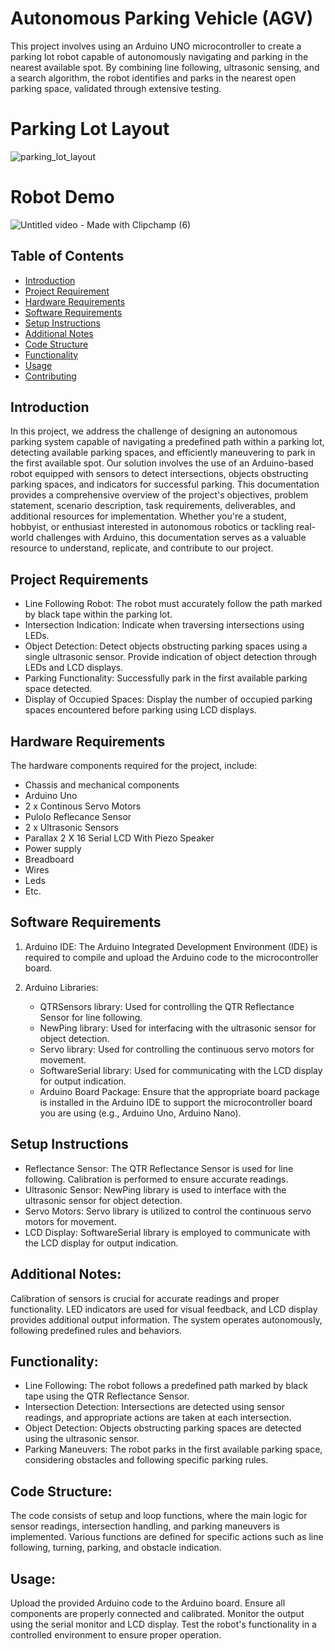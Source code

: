 # Autonomous Parking Vehicle (AGV)

This project involves using an Arduino UNO microcontroller to create a parking lot robot capable of autonomously navigating and parking in the nearest available spot. By combining line following, ultrasonic sensing, and a search algorithm, the robot identifies and parks in the nearest open parking space, validated through extensive testing.

# Parking Lot Layout
![parking_lot_layout](https://github.com/IJAMUL1/Automated-Factory-Guided-Vehicle/assets/60096099/896fe77e-4570-4bf2-bc5a-13d0423bf5ed)

# Robot Demo
![Untitled video - Made with Clipchamp (6)](https://github.com/IJAMUL1/Automated-Factory-Guided-Vehicle/assets/60096099/e307b82f-e207-4fdd-a5fa-0d75c333c798)

## Table of Contents

- [Introduction](#introduction)
- [Project Requirement](#project-requirements)
- [Hardware Requirements](#hardware-requirements)
- [Software Requirements](#software-requirements)
- [Setup Instructions](#setup-instructions)
- [Additional Notes](#additional-notes)
- [Code Structure](#code-structure)
- [Functionality](#functionality)
- [Usage](#usage)
- [Contributing](#contributing)

## Introduction

In this project, we address the challenge of designing an autonomous parking system capable of navigating a predefined path within a parking lot, detecting available parking spaces, and efficiently maneuvering to park in the first available spot. Our solution involves the use of an Arduino-based robot equipped with sensors to detect intersections, objects obstructing parking spaces, and indicators for successful parking. This documentation provides a comprehensive overview of the project's objectives, problem statement, scenario description, task requirements, deliverables, and additional resources for implementation. Whether you're a student, hobbyist, or enthusiast interested in autonomous robotics or tackling real-world challenges with Arduino, this documentation serves as a valuable resource to understand, replicate, and contribute to our project.

## Project Requirements

- Line Following Robot: The robot must accurately follow the path marked by black tape within the parking lot.
- Intersection Indication: Indicate when traversing intersections using LEDs.
- Object Detection: Detect objects obstructing parking spaces using a single ultrasonic sensor. Provide indication of object detection through LEDs and LCD displays.
- Parking Functionality: Successfully park in the first available parking space detected.
- Display of Occupied Spaces: Display the number of occupied parking spaces encountered before parking using LCD displays.

## Hardware Requirements

The hardware components required for the project, include:
- Chassis and mechanical components
- Arduino Uno
- 2 x Continous Servo Motors
- Pulolo Reflecance Sensor
- 2 x Ultrasonic Sensors
- Parallax 2 X 16 Serial LCD With Piezo Speaker 
- Power supply
- Breadboard
- Wires
- Leds
- Etc.

## Software Requirements

1. Arduino IDE: The Arduino Integrated Development Environment (IDE) is required to compile and upload the Arduino code to the microcontroller board.

2. Arduino Libraries:
    - QTRSensors library: Used for controlling the QTR Reflectance Sensor for line following.
    - NewPing library: Used for interfacing with the ultrasonic sensor for object detection.
    - Servo library: Used for controlling the continuous servo motors for movement.
    - SoftwareSerial library: Used for communicating with the LCD display for output indication.
    - Arduino Board Package: Ensure that the appropriate board package is installed in the Arduino IDE to support the microcontroller board you are using (e.g., Arduino Uno, Arduino Nano).

## Setup Instructions
- Reflectance Sensor: The QTR Reflectance Sensor is used for line following. Calibration is performed to ensure accurate readings.
- Ultrasonic Sensor: NewPing library is used to interface with the ultrasonic sensor for object detection.
- Servo Motors: Servo library is utilized to control the continuous servo motors for movement.
- LCD Display: SoftwareSerial library is employed to communicate with the LCD display for output indication.

## Additional Notes:
Calibration of sensors is crucial for accurate readings and proper functionality.
LED indicators are used for visual feedback, and LCD display provides additional output information.
The system operates autonomously, following predefined rules and behaviors.

## Functionality:
- Line Following: The robot follows a predefined path marked by black tape using the QTR Reflectance Sensor.
- Intersection Detection: Intersections are detected using sensor readings, and appropriate actions are taken at each intersection.
- Object Detection: Objects obstructing parking spaces are detected using the ultrasonic sensor.
- Parking Maneuvers: The robot parks in the first available parking space, considering obstacles and following specific parking rules.

## Code Structure:
The code consists of setup and loop functions, where the main logic for sensor readings, intersection handling, and parking maneuvers is implemented.
Various functions are defined for specific actions such as line following, turning, parking, and obstacle indication.

## Usage:
Upload the provided Arduino code to the Arduino board.
Ensure all components are properly connected and calibrated.
Monitor the output using the serial monitor and LCD display.
Test the robot's functionality in a controlled environment to ensure proper operation.

